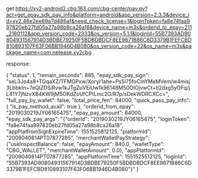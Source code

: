 get
https://xy2-android2.cbg.163.com/cbg-center/pay.py?act=get_epay_sdk_pay_info&platform=android&app_version=2.3.3&device_id=xy2.46e2ee69a7d486af&need_check_license=1&loginToken=fa8e74faa997820eb27fd05a27a98b8ca26a18&device_name=m3s&orderid_to_epay=211_2180112&app_version_code=2333&os_version=5.1.1&loginId=55B7393AD90804931567914D3BDBE79250F5BDBDBDCF8EE9671B86C6D3379B1FEFCBD810893107F63F06BB1946D4B080&os_version_code=22&os_name=m3s&package_name=com.netease.xy2cbg

response:

{
    "status": 1,
    "remain_seconds": 885,
    "epay_sdk_pay_sign": "seL3Jo4a8+TGqaXZ/TFMGPxw/Xoryr1ahe+Ps5i75foCmYMaMVem/w4misj3Lbbktn+7eQlZDSiRvw1kJTgZuVEiUw1k96148M50OIOjvwCt+tl2dxg5yOFq/jL41Y7jNzvXB4KW9jM5OKdZoUfCPtLmc2G/R7p/sDekWDRCXCc=",
    "full_pay_by_wallet": false,
    "total_price_fen": 84000,
    "quick_pass_pay_info": {
        "is_pay_method_avail": true
    },
    "orderid_from_epay": "2019030219JY06165475",
    "epay_pay_amount": 84000,
    "epay_sdk_pay_args": "{\"orderId\": \"2019030219JY06165475\", \"loginToken\": \"fa8e74faa997820eb27fd05a27a98b8ca26a18\", \"appPlatfromSignExpireTime\": 1551525812125, \"platformId\": \"2009040814PT07877285\", \"merchantWalletPayStrategy\": {\"useInspectBalance\": false, \"epayAmount\": 840.0, \"walletType\": \"CBG_WALLET\", \"merchantWalletAmount\": 0.0}, \"appPlatformId\": \"2009040814PT07877285\", \"appPlatformTime\": 1551525512125, \"loginId\": \"55B7393AD90804931567914D3BDBE79250F5BDBDBDCF8EE9671B86C6D3379B1FEFCBD810893107F63F06BB1946D4B080\"}"
}